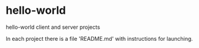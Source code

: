 # hello-world
hello-world client and server projects

In each project there is a file 'README.md' with instructions for launching.
